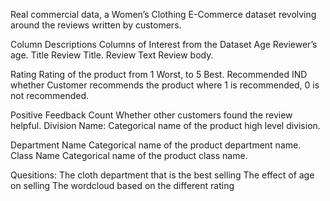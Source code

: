﻿Real commercial data, a Women’s Clothing E-Commerce dataset revolving around the reviews written by customers.


Column Descriptions
Columns of Interest from the Dataset
Age Reviewer’s age.
Title Review Title.
Review Text Review body.

Rating Rating of the product from 1 Worst, to 5 Best.
Recommended IND whether Customer recommends the product where 1 is recommended, 0 is not recommended.

Positive Feedback Count Whether other customers found the review helpful.
Division Name: Categorical name of the product high level division.

Department Name Categorical name of the product department name.
Class Name Categorical name of the product class name.


Quesitions:
The cloth department that is the best selling
The effect of age on selling
The wordcloud based on the different rating




